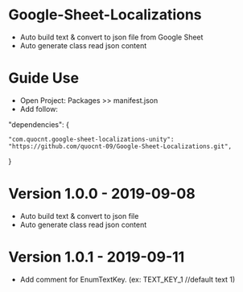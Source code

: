 # Google-Sheet-Localizations
+ Auto build text & convert to json file from Google Sheet
+ Auto generate class read json content
 
# Guide Use

+ Open Project: Packages >> manifest.json
+ Add follow:

"dependencies": {
    
    "com.quocnt.google-sheet-localizations-unity": "https://github.com/quocnt-09/Google-Sheet-Localizations.git",    
}

# Version 1.0.0 - 2019-09-08
+ Auto build text & convert to json file
+ Auto generate class read json content

# Version 1.0.1 - 2019-09-11
+ Add comment for EnumTextKey. (ex: TEXT_KEY_1    //default text 1)
